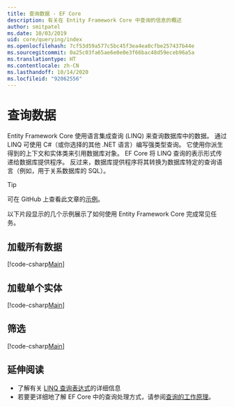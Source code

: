 ```yaml
---
title: 查询数据 - EF Core
description: 有关在 Entity Framework Core 中查询的信息的概述
author: smitpatel
ms.date: 10/03/2019
uid: core/querying/index
ms.openlocfilehash: 7cf53d59a577c5bc45f3ea4ea0cfbe257437b44e
ms.sourcegitcommit: 0a25c03fa65ae6e0e0e3f66bac48d59eceb96a5a
ms.translationtype: HT
ms.contentlocale: zh-CN
ms.lasthandoff: 10/14/2020
ms.locfileid: "92062556"
---
```

# <a name="querying-data"></a>查询数据

Entity Framework Core 使用语言集成查询 (LINQ) 来查询数据库中的数据。 通过 LINQ 可使用 C#（或你选择的其他 .NET 语言）编写强类型查询。 它使用你派生得到的上下文和实体类来引用数据库对象。 EF Core 将 LINQ 查询的表示形式传递给数据库提供程序。 反过来，数据库提供程序将其转换为数据库特定的查询语言（例如，用于关系数据库的 SQL）。

> [!TIP]
> 可在 GitHub 上查看此文章的[示例](https://github.com/dotnet/EntityFramework.Docs/tree/master/samples/core/Querying/Overview)。

以下片段显示的几个示例展示了如何使用 Entity Framework Core 完成常见任务。

## <a name="loading-all-data"></a>加载所有数据

[!code-csharp[Main](../../../samples/core/Querying/Overview/Program.cs#LoadingAllData)]

## <a name="loading-a-single-entity"></a>加载单个实体

[!code-csharp[Main](../../../samples/core/Querying/Overview/Program.cs#LoadingSingleEntity)]

## <a name="filtering"></a>筛选

[!code-csharp[Main](../../../samples/core/Querying/Overview/Program.cs#Filtering)]

## <a name="further-readings"></a>延伸阅读

- 了解有关 [LINQ 查询表达式](/dotnet/csharp/programming-guide/concepts/linq/basic-linq-query-operations)的详细信息
- 若要更详细地了解 EF Core 中的查询处理方式，请参阅[查询的工作原理](xref:core/querying/how-query-works)。

